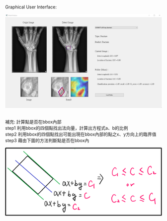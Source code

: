 </br>Graphical User Interface:
>
![image](./README/README1.png)

</br>補充: 計算點是否在bbox內部
</br>step1 利用bbox的四個點找出法向量，計算出方程式a、b的比例
</br>step2 利用bbox的四個點找出可能出現在bbox內部的點之x、y方向上的臨界值
</br>step3 藉由下圖的方法判斷點是否在bbox內
>
![image](./README/README2.png)